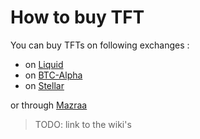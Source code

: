 # How to buy TFT

You can buy TFTs on following exchanges :

- on [Liquid](https://www.liquid.com/)
- on [BTC-Alpha](https://btc-alpha.com/en/)
- on [Stellar](https://interstellar.exchange)

or through [Mazraa](https://www.mazraa.io/)

> TODO: link to the wiki's
